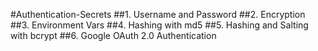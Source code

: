 #Authentication-Secrets
##1. Username and Password
##2. Encryption
##3. Environment Vars
##4. Hashing with md5
##5. Hashing and Salting with bcrypt
##6. Google OAuth 2.0 Authentication

